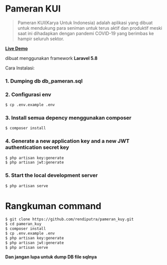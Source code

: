 # Pameran KUI
>Pameran KUI(Karya Untuk Indonesia) adalah aplikasi yang dibuat untuk mendukung para seniman untuk terus aktif dan produktif meski saat ini dihadapkan dengan pandemi COVID-19 yang berimbas ke hampir seluruh sektor. 

**<a href="http://pameran-kui.rf.gd/">Live Demo</a>**

dibuat menggunakan framework **Laravel 5.8**

Cara Instalasi:
### 1. Dumping db db_pameran.sql

### 2. Configurasi env
```bash
$ cp .env.example .env
```

### 3. Install semua depency menggunakan composer

```bash 
$ composer install
```

### 4. Generate a new application key and  a new JWT authentication secret key
```bash 
$ php artisan key:generate
$ php artisan jwt:generate
```

### 5. Start the local development server
```bash
$ php artisan serve
```
# Rangkuman command


```bash 
$ git clone https://github.com/rendiputra/pameran_kuy.git
$ cd pameran_kuy
$ composer install
$ cp .env.example .env
$ php artisan key:generate
$ php artisan jwt:generate
$ php artisan serve
```
**Dan jangan lupa untuk dump DB file sqlnya**

